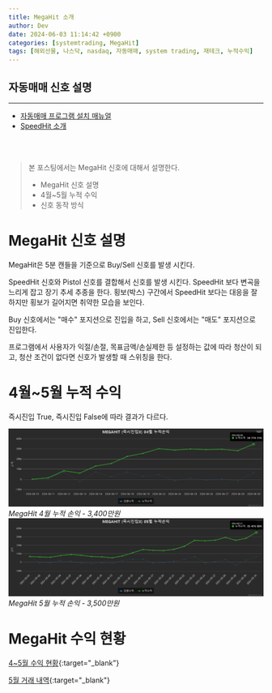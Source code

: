 ```yaml
---
title: MegaHit 소개
author: Dev
date: 2024-06-03 11:14:42 +0900
categories: [systemtrading, MegaHit]
tags: [해외선물, 나스닥, nasdaq, 자동매매, system trading, 재테크, 누적수익]
---
```

## 자동매매 신호 설명
---
- [자동매매 프로그램 설치 매뉴얼](https://blog.naver.com/making_money_nasdaq/222647725327)
- [SpeedHit 소개](/posts/nasdaq-speedhit-info1/)

<br>
<br>

> 본 포스팅에서는 MegaHit 신호에 대해서 설명한다.
> - MegaHit 신호 설명
> - 4월~5월 누적 수익
> - 신호 동작 방식

# MegaHit 신호 설명

MegaHit은 5분 캔들을 기준으로 Buy/Sell 신호를 발생 시킨다.

SpeedHit 신호와 Pistol 신호를 결합해서 신호를 발생 시킨다. SpeedHit 보다 변곡을 느리게 잡고 장기 추세 추종을 한다. 횡보(박스) 구간에서 SpeedHit 보다는 대응을 잘 하지만 횡보가 길어지면 취약한 모습을 보인다.

Buy 신호에서는 "매수" 포지션으로 진입을 하고, Sell 신호에서는 "매도" 포지션으로 진입한다.

프로그램에서 사용자가 익절/손절, 목표금액/손실제한 등 설정하는 값에 따라 청산이 되고, 청산 조건이 없다면 신호가 발생할 때 스위칭을 한다.

# 4월~5월 누적 수익

즉시진입 True, 즉시진입 False에 따라 결과가 다르다.

![img](/assets/img/2024-06-03/2024-06-03-megahit-04-001.png)*MegaHit 4월 누적 손익 - 3,400만원*
![img](/assets/img/2024-06-03/2024-06-03-megahit-05-001.png)*MegaHit 5월 누적 손익 - 3,500만원*

# MegaHit 수익 현황

[4~5월 수익 현황](http://www.moneyhit.store/trade_list?signal_nm=270){:target="_blank"}

[5월 거래 내역](http://www.moneyhit.store/trade_history?signal_nm=270&start_date=2024-05-01&end_date=2024-06-01){:target="_blank"}
